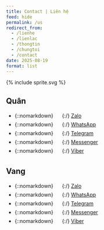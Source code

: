 ```yaml
---
title: Contact | Liên hệ
feed: hide
permalink: /us
redirect_from:
  - /lienhe
  - /lienlac
  - /thongtin
  - /chungtoi
  - /contact
date: 2025-08-19
format: list
---
```


{% include sprite.svg %}

## Quân

- {::nomarkdown}<svg width="1.5rem" height="1.5rem" style="vertical-align: middle; fill: currentColor;" aria-label="Zalo"><use xlink:href="#zalo"></use></svg>{:/} [Zalo](http://go.vangquan.com/quan-zalo)
- {::nomarkdown}<svg width="1.5rem" height="1.5rem" style="vertical-align: middle; fill: currentColor;" aria-label="WhatsApp"><use xlink:href="#whatsapp"></use></svg>{:/} [WhatsApp](http://go.vangquan.com/quan-whatsapp)
- {::nomarkdown}<svg width="1.5rem" height="1.5rem" style="vertical-align: middle; fill: currentColor;" aria-label="Telegram"><use xlink:href="#telegram"></use></svg>{:/} [Telegram](http://go.vangquan.com/quan-telegram)
- {::nomarkdown}<svg width="1.5rem" height="1.5rem" style="vertical-align: middle; fill: currentColor;" aria-label="Messenger"><use xlink:href="#messenger"></use></svg>{:/} [Messenger](http://go.vangquan.com/quan-messenger)
- {::nomarkdown}<svg width="1.5rem" height="1.5rem" style="vertical-align: middle; fill: currentColor;" aria-label="Viber"><use xlink:href="#viber"></use></svg>{:/} [Viber](http://go.vangquan.com/quan-viber)
<!-- - {::nomarkdown}<svg width="1.5rem" height="1.5rem" style="vertical-align: middle; fill: currentColor;" aria-label="Telephone"><use xlink:href="#tel"></use></svg>{:/} [Telephone](tel:+84834551914) -->
<!-- - {::nomarkdown}<svg width="1.5rem" height="1.5rem" style="vertical-align: middle; fill: currentColor;" aria-label="Email"><use xlink:href="#mail"></use></svg>{:/} [JWPOB](mailto:quan@jwpub.org) -->

## Vang

- {::nomarkdown}<svg width="1.5rem" height="1.5rem" style="vertical-align: middle; fill: currentColor;" aria-label="Zalo"><use xlink:href="#zalo"></use></svg>{:/} [Zalo](http://go.vangquan.com/vang-zalo)
- {::nomarkdown}<svg width="1.5rem" height="1.5rem" style="vertical-align: middle; fill: currentColor;" aria-label="WhatsApp"><use xlink:href="#whatsapp"></use></svg>{:/} [WhatsApp](http://go.vangquan.com/vang-whatsapp)
- {::nomarkdown}<svg width="1.5rem" height="1.5rem" style="vertical-align: middle; fill: currentColor;" aria-label="Telegram"><use xlink:href="#telegram"></use></svg>{:/} [Telegram](http://go.vangquan.com/vang-telegram)
- {::nomarkdown}<svg width="1.5rem" height="1.5rem" style="vertical-align: middle; fill: currentColor;" aria-label="Messenger"><use xlink:href="#messenger"></use></svg>{:/} [Messenger](http://go.vangquan.com/vang-messenger)
- {::nomarkdown}<svg width="1.5rem" height="1.5rem" style="vertical-align: middle; fill: currentColor;" aria-label="Viber"><use xlink:href="#viber"></use></svg>{:/} [Viber](http://go.vangquan.com/vang-viber)
<!-- - {::nomarkdown}<svg width="1.5rem" height="1.5rem" aria-label="Telephone"><use xlink:href="#tel"></use></svg>{:/} [Telephone](tel:+84934551914) -->
<!-- - {::nomarkdown}<svg width="1.5rem" height="1.5rem" aria-label="Email"><use xlink:href="#mail"></use></svg>{:/} [JWPOB](mailto:vang@jwpub.org) -->